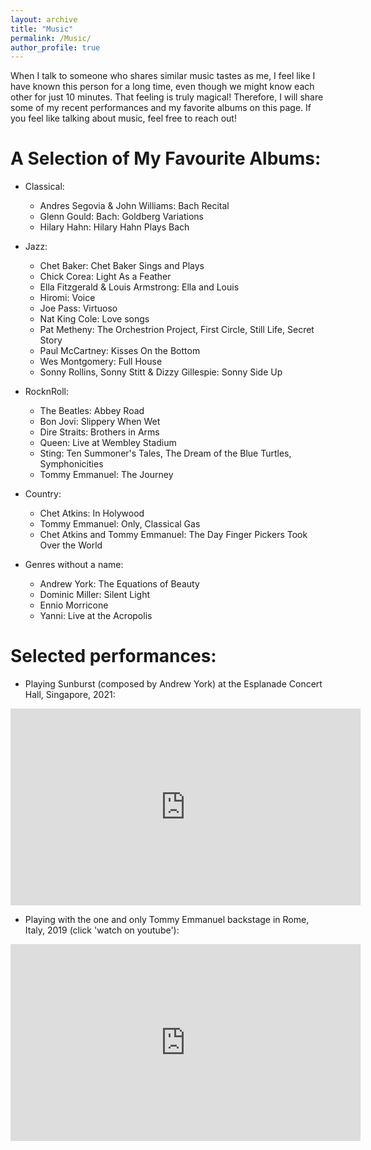 ```yaml
---
layout: archive
title: "Music"
permalink: /Music/
author_profile: true
---
```

When I talk to someone who shares similar music tastes as me, I feel like I have known this person for a long time, even though we might know each other for just 10 minutes. That feeling is truly magical! Therefore, I will share some of my recent performances and my favorite albums on this page. If you feel like talking about music, feel free to reach out!

A Selection of My Favourite Albums:
======
* Classical:
  * Andres Segovia & John Williams: Bach Recital
  * Glenn Gould: Bach: Goldberg Variations
  * Hilary Hahn: Hilary Hahn Plays Bach

* Jazz:
  * Chet Baker: Chet Baker Sings and Plays
  * Chick Corea: Light As a Feather
  * Ella Fitzgerald & Louis Armstrong: Ella and Louis
  * Hiromi: Voice
  * Joe Pass: Virtuoso
  * Nat King Cole: Love songs
  * Pat Metheny: The Orchestrion Project, First Circle, Still Life, Secret Story
  * Paul McCartney: Kisses On the Bottom
  * Wes Montgomery: Full House
  * Sonny Rollins, Sonny Stitt & Dizzy Gillespie: Sonny Side Up

* RocknRoll:
  * The Beatles: Abbey Road
  * Bon Jovi: Slippery When Wet
  * Dire Straits: Brothers in Arms
  * Queen: Live at Wembley Stadium
  * Sting: Ten Summoner's Tales, The Dream of the Blue Turtles, Symphonicities
  * Tommy Emmanuel: The Journey

* Country:
  * Chet Atkins: In Holywood
  * Tommy Emmanuel: Only, Classical Gas
  * Chet Atkins and Tommy Emmanuel: The Day Finger Pickers Took Over the World

* Genres without a name:
  * Andrew York: The Equations of Beauty
  * Dominic Miller: Silent Light
  * Ennio Morricone
  * Yanni: Live at the Acropolis

Selected performances:
======
* Playing Sunburst (composed by Andrew York) at the Esplanade Concert Hall, Singapore, 2021: 
<iframe width="560" height="315" src="https://www.youtube.com/embed/p4jH9lMBjMk?autoplay=1" title="YouTube video player" frameborder="0" allow="accelerometer; autoplay; clipboard-write; encrypted-media; gyroscope; picture-in-picture" allowfullscreen></iframe>

* Playing with the one and only Tommy Emmanuel backstage in Rome, Italy, 2019 (click 'watch on youtube'): 
<iframe width="560" height="315" src="https://www.youtube.com/embed/x8xdLLOFvMw" title="YouTube video player" frameborder="0" allow="accelerometer; autoplay; clipboard-write; encrypted-media; gyroscope; picture-in-picture" allowfullscreen></iframe>



